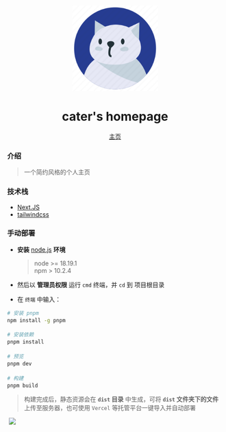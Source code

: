 <p align="center">
  <img src="./public/og.png" width="200" height="200" />
</p>

<h1 align="center">cater's homepage</h1>

<p align="center">
  <a href="https://851158.xyz" target="_blank">主页</a>
<p>

### 介绍
> 一个简约风格的个人主页

### 技术栈

* [Next.JS](https://nextjs.org/)
* [tailwindcss](https://tailwindcss.com/)


### 手动部署

* **安装** [node.js](https://nodejs.org/zh-cn/) **环境**

  > node >= 18.19.1  
  > npm > 10.2.4
  
* 然后以 **管理员权限** 运行 `cmd` 终端，并 `cd` 到 项目根目录
* 在 `终端` 中输入：

```bash
# 安装 pnpm
npm install -g pnpm

# 安装依赖
pnpm install

# 预览
pnpm dev

# 构建
pnpm build
```
> 构建完成后，静态资源会在 **`dist` 目录** 中生成，可将 **`dist` 文件夹下的文件**上传至服务器，也可使用 `Vercel` 等托管平台一键导入并自动部署


</a>&nbsp;<a title="Copyright" target="_blank" href="https://851158.xyz/"><img src="https://img.shields.io/badge/Copyright%20%C2%A9%202020--2023-Cater-blue"></a>
